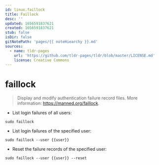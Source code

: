 ```yaml
---
id: linux.faillock
title: Faillock
desc: ''
updated: 1656591837621
created: 1656591837621
stub: false
isDir: false
gitNotePath: 'pages/{{ noteHiearchy }}.md'
sources:
  - name: tldr-pages
    url: 'https://github.com/tldr-pages/tldr/blob/master/LICENSE.md'
    license: Creative Commons
---
```

# faillock

> Display and modify authentication failure record files.
> More information: <https://manned.org/faillock>.

- List login failures of all users:

`sudo faillock`

- List login failures of the specified user:

`sudo faillock --user {{user}}`

- Reset the failure records of the specified user:

`sudo faillock --user {{user}} --reset`

